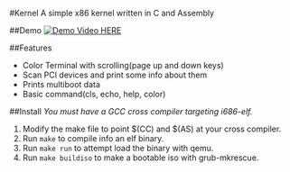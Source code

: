 #Kernel
A simple x86 kernel written in C and Assembly

##Demo
[![Demo Video HERE](https://img.youtube.com/vi/McJ6sdyONg8/0.jpg)](https://www.youtube.com/watch?v=McJ6sdyONg8)

##Features
  * Color Terminal with scrolling(page up and down keys)
  * Scan PCI devices and print some info about them
  * Prints multiboot data
  * Basic command(cls, echo, help, color)

##Install
  *You must have a GCC cross compiler targeting i686-elf.*
  1. Modify the make file to point $(CC) and $(AS) at your cross compiler.
  2. Run `make` to compile info an elf binary.
  3. Run `make run` to attempt load the binary with qemu.
  4. Run `make buildiso` to make a bootable iso with grub-mkrescue.
